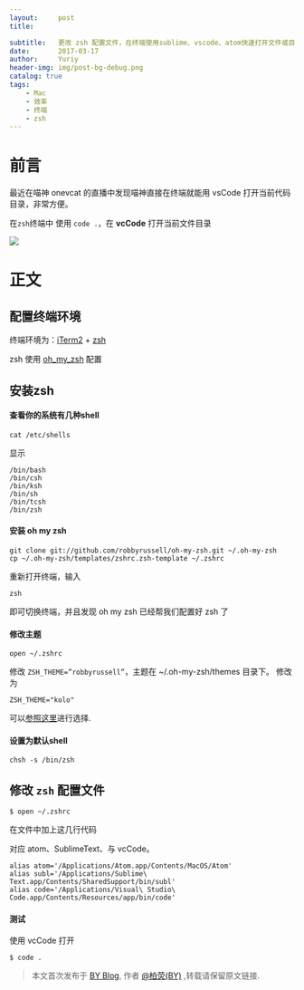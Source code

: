 ```yaml
---
layout:     post
title:      

subtitle:   更改 zsh 配置文件，在终端使用sublime、vscode、atom快速打开文件或目录
date:       2017-03-17
author:     Yuriy
header-img: img/post-bg-debug.png
catalog: true
tags:
    - Mac
    - 效率
    - 终端
    - zsh
---
```


# 前言

 最近在喵神 onevcat 的直播中发现喵神直接在终端就能用 vsCode 打开当前代码目录，非常方便。
 
 在`zsh`终端中 使用 `code .`，在 **vcCode** 打开当前文件目录

![](https://ww2.sinaimg.cn/large/006tKfTcgy1fdpxob9m7sj31000rkam7.jpg)
 

# 正文

## 配置终端环境

终端环境为：[iTerm2](https://www.iterm2.com/) + [zsh](https://wiki.archlinux.org/index.php/Zsh_(%E7%AE%80%E4%BD%93%E4%B8%AD%E6%96%87))

zsh 使用 [oh_my_zsh](http://ohmyz.sh/) 配置


## 安装zsh

#### 查看你的系统有几种shell

	cat /etc/shells

显示

	/bin/bash
	/bin/csh
	/bin/ksh
	/bin/sh
	/bin/tcsh
	/bin/zsh
	
#### 安装 oh my zsh

	git clone git://github.com/robbyrussell/oh-my-zsh.git ~/.oh-my-zsh
	cp ~/.oh-my-zsh/templates/zshrc.zsh-template ~/.zshrc

重新打开终端，输入 
	
	zsh

即可切换终端，并且发现 oh my zsh 已经帮我们配置好 zsh 了

#### 修改主题

	open ~/.zshrc 
	
修改 `ZSH_THEME=”robbyrussell”`，主题在 ~/.oh-my-zsh/themes 目录下。
修改为

	ZSH_THEME="kolo"

可以[参照这里](https://github.com/robbyrussell/oh-my-zsh/wiki/themes)进行选择.

#### 设置为默认shell

	chsh -s /bin/zsh

## 修改 `zsh` 配置文件

	$ open ~/.zshrc
	
在文件中加上这几行代码

对应 atom、SublimeText、与 vcCode。

	alias atom='/Applications/Atom.app/Contents/MacOS/Atom'
	alias subl='/Applications/Sublime\ Text.app/Contents/SharedSupport/bin/subl'
	alias code='/Applications/Visual\ Studio\ Code.app/Contents/Resources/app/bin/code'

#### 测试
使用 vcCode 打开
	
	$ code .
	
> 本文首次发布于 [BY Blog](http://qiubaiying.github.io), 作者 [@柏荧(BY)](http://github.com/qiubaiying) ,转载请保留原文链接.